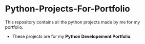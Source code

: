 # Python-Projects-For-Portfolio
This repository contains all the python projects made by me for my portfolio.
- These projects are for my **Python Developement Portfolio**

